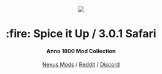 <p align="center">
    <a href="https://git.io/anno-mods"><img src="https://github.com/anno-mods.png"></a>
</p>

<h1 align="center">:fire: Spice it Up / 3.0.1 Safari</h1>
<h4 align="center">Anno 1800 Mod Collection</h4>

<p align="center"><a href="https://www.nexusmods.com/anno1800/mods/5">Nexus Mods</a> / <a href="https://www.reddit.com/r/anno/comments/jg59wn/mod_spice_it_up_30_safari_and_community_guid/">Reddit</a> / <a href="https://discord.gg/YTQGDFK">Discord</a></p>
